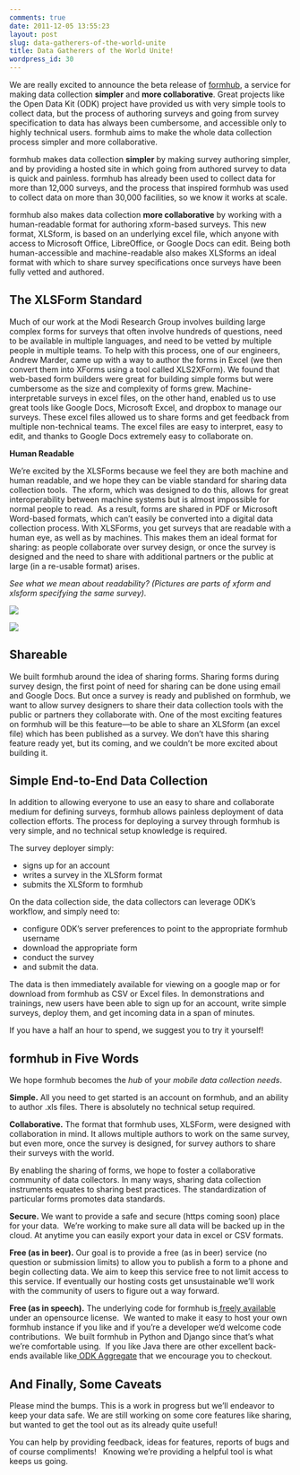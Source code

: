 ```yaml
---
comments: true
date: 2011-12-05 13:55:23
layout: post
slug: data-gatherers-of-the-world-unite
title: Data Gatherers of the World Unite!
wordpress_id: 30
---
```


We are really excited to announce the beta release of [formhub](http://formhub.org), a service for making data collection **simpler** and **more collaborative**. Great projects like the Open Data Kit (ODK) project have provided us with very simple tools to collect data, but the process of authoring surveys and going from survey specification to data has always been cumbersome, and accessible only to highly technical users. formhub aims to make the whole data collection process simpler and more collaborative.

formhub makes data collection **simpler** by making survey authoring simpler, and by providing a hosted site in which going from authored survey to data is quick and painless. formhub has already been used to collect data for more than 12,000 surveys, and the process that inspired formhub was used to collect data on more than 30,000 facilities, so we know it works at scale.

formhub also makes data collection **more collaborative** by working with a human-readable format for authoring xform-based surveys. This new format, XLSform, is based on an underlying excel file, which anyone with access to Microsoft Office, LibreOffice, or Google Docs can edit. Being both human-accessible and machine-readable also makes XLSforms an ideal format with which to share survey specifications once surveys have been fully vetted and authored.

## The XLSForm Standard

Much of our work at the Modi Research Group involves building large complex forms for surveys that often involve hundreds of questions, need to be available in multiple languages, and need to be vetted by multiple people in multiple teams. To help with this process, one of our engineers, Andrew Marder, came up with a way to author the forms in Excel (we then convert them into XForms using a tool called XLS2XForm). We found that web-based form builders were great for building simple forms but were cumbersome as the size and complexity of forms grew. Machine-interpretable surveys in excel files, on the other hand, enabled us to use great tools like Google Docs, Microsoft Excel, and dropbox to manage our surveys. These excel files allowed us to share forms and get feedback from multiple non-technical teams. The excel files are easy to interpret, easy to edit, and thanks to Google Docs extremely easy to collaborate on.

**Human Readable**

We’re excited by the XLSForms because we feel they are both machine and human readable, and we hope they can be viable standard for sharing data collection tools.  The xform, which was designed to do this, allows for great interoperability between machine systems but is almost impossible for normal people to read.  As a result, forms are shared in PDF or Microsoft Word-based formats, which can’t easily be converted into a digital data collection process. With XLSForms, you get surveys that are readable with a human eye, as well as by machines. This makes them an ideal format for sharing: as people collaborate over survey design, or once the survey is designed and the need to share with additional partners or the public at large (in a re-usable format) arises.

_See what we mean about readability? (Pictures are parts of xform and xlsform specifying the same survey)._

![](https://lh6.googleusercontent.com/Rf7ZectmEC51EVsNfMyhIPyuhytE07PnITBdLxvwb1wEkFSUSoYgNP3OO6439Ho7-qS1WdmFEjY2l-DwmzAW_YUn34yg1dt1rowCnoTQXmV7kuxVH5I)

![](https://lh5.googleusercontent.com/ynVVTqMxoV28vLMR0X1KNcQTSSYNLEQOyy3-U6OGMzkMIF-5oSER9IKjycLO8yv21f65FEkZsZ_e6n07-C6zpYZdz5yT-0eeSHsFYtjUF3s1aSazHJo)

## Shareable

We built formhub around the idea of sharing forms. Sharing forms during survey design, the first point of need for sharing can be done using email and Google Docs. But once a survey is ready and published on formhub, we want to allow survey designers to share their data collection tools with the public or partners they collaborate with. One of the most exciting features on formhub will be this feature—to be able to share an XLSform (an excel file) which has been published as a survey. We don’t have this sharing feature ready yet, but its coming, and we couldn’t be more excited about building it.

## Simple End-to-End Data Collection

In addition to allowing everyone to use an easy to share and collaborate medium for defining surveys, formhub allows painless deployment of data collection efforts. The process for deploying a survey through formhub is very simple, and no technical setup knowledge is required.

The survey deployer simply:

  * signs up for an account
  * writes a survey in the XLSform format
  * submits the XLSform to formhub

On the data collection side, the data collectors can leverage ODK’s workflow, and simply need to:
	
  * configure ODK’s server preferences to point to the appropriate formhub username
  * download the appropriate form
  * conduct the survey
  * and submit the data.

The data is then immediately available for viewing on a google map or for download from formhub as CSV or Excel files. In demonstrations and trainings, new users have been able to sign up for an account, write simple surveys, deploy them, and get incoming data in a span of minutes.

If you have a half an hour to spend, we suggest you to try it yourself!

## formhub in Five Words

We hope formhub becomes the _hub_ of your _mobile data collection needs_.

**Simple.**
All you need to get started is an account on formhub, and an ability to author .xls files. There is absolutely no technical setup required.

**Collaborative.**
The format that formhub uses, XLSForm, were designed with collaboration in mind. It allows multiple authors to work on the same survey, but even more, once the survey is designed, for survey authors to share their surveys with the world.

By enabling the sharing of forms, we hope to foster a collaborative community of data collectors. In many ways, sharing data collection instruments equates to sharing best practices. The standardization of particular forms promotes data standards.

**Secure.**
We want to provide a safe and secure (https coming soon) place for your data.  We’re working to make sure all data will be backed up in the cloud. At anytime you can easily export your data in excel or CSV formats.

**Free (as in beer).**
Our goal is to provide a free (as in beer) service (no question or submission limits) to allow you to publish a form to a phone and begin collecting data. We aim to keep this service free to not limit access to this service. If eventually our hosting costs get unsustainable we’ll work with the community of users to figure out a way forward.

**Free (as in speech).**
The underlying code for formhub is[ freely available](http://github.com/modilabs/formhub) under an opensource license.  We wanted to make it easy to host your own formhub instance if you like and if you’re a developer we’d welcome code contributions.  We built formhub in Python and Django since that’s what we’re comfortable using.  If you like Java there are other excellent back-ends available like[ ODK Aggregate](http://opendatakit.org/use/aggregate/) that we encourage you to checkout.

## And Finally, Some Caveats


Please mind the bumps. This is a work in progress but we’ll endeavor to keep your data safe. We are still working on some core features like sharing, but wanted to get the tool out as its already quite useful!

You can help by providing feedback, ideas for features, reports of bugs and of course compliments!   Knowing we’re providing a helpful tool is what keeps us going.




